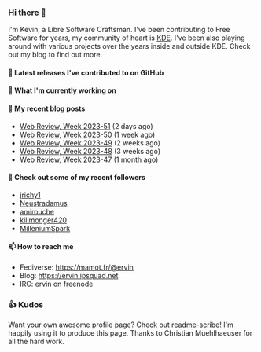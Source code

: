 ### Hi there 👋

I'm Kevin, a Libre Software Craftsman. I've been contributing to Free Software for years,
my community of heart is [KDE](https://kde.org). I've been also playing around with various
projects over the years inside and outside KDE. Check out my blog to find out more.

#### 🔭 Latest releases I've contributed to on GitHub


#### 🌱 What I'm currently working on


#### 📜 My recent blog posts

- [Web Review, Week 2023-51](https://ervin.ipsquad.net/blog/2023/12/22/web-review-week-2023-51/) (2 days ago)
- [Web Review, Week 2023-50](https://ervin.ipsquad.net/blog/2023/12/15/web-review-week-2023-50/) (1 week ago)
- [Web Review, Week 2023-49](https://ervin.ipsquad.net/blog/2023/12/08/web-review-week-2023-49/) (2 weeks ago)
- [Web Review, Week 2023-48](https://ervin.ipsquad.net/blog/2023/12/01/web-review-week-2023-48/) (3 weeks ago)
- [Web Review, Week 2023-47](https://ervin.ipsquad.net/blog/2023/11/24/web-review-week-2023-47/) (1 month ago)

#### 👯 Check out some of my recent followers

- [jrichy1](https://github.com/jrichy1)
- [Neustradamus](https://github.com/Neustradamus)
- [amirouche](https://github.com/amirouche)
- [killmonger420](https://github.com/killmonger420)
- [MilleniumSpark](https://github.com/MilleniumSpark)

#### 📫 How to reach me

- Fediverse: https://mamot.fr/@ervin
- Blog: https://ervin.ipsquad.net
- IRC: ervin on freenode

### 👍 Kudos

Want your own awesome profile page? Check out [readme-scribe](https://github.com/muesli/readme-scribe)!
I'm happily using it to produce this page. Thanks to Christian Muehlhaeuser for all the hard work.

